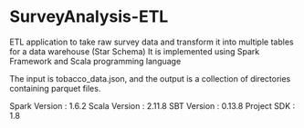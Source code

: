 # SurveyAnalysis-ETL
ETL application to take raw survey data and transform it into multiple tables for a data warehouse (Star Schema)
It is implemented using Spark Framework and Scala programming language

The input is tobacco_data.json, and the output is a collection of directories containing parquet files. 

Spark Version : 1.6.2 
Scala Version : 2.11.8
SBT Version : 0.13.8
Project SDK : 1.8


